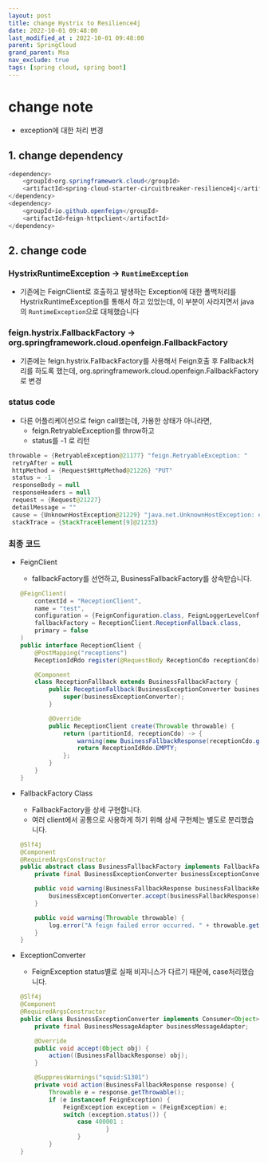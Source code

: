 ```yaml
---
layout: post
title: change Hystrix to Resilience4j
date: 2022-10-01 09:48:00
last_modified_at : 2022-10-01 09:48:00
parent: SpringCloud
grand_parent: Msa
nav_exclude: true
tags: [spring cloud, spring boot]
---
```


# change note

- exception에 대한 처리 변경

## 1. change dependency

```java
<dependency>
    <groupId>org.springframework.cloud</groupId>
    <artifactId>spring-cloud-starter-circuitbreaker-resilience4j</artifactId>
</dependency>
<dependency>
    <groupId>io.github.openfeign</groupId>
    <artifactId>feign-httpclient</artifactId>
</dependency>
```

## 2. change code

### HystrixRuntimeException → `RuntimeException`

- 기존에는 FeignClient로 호출하고 발생하는 Exception에 대한 폴백처리를 HystrixRuntimeException를 통해서 하고 있었는데, 이 부분이 사라지면서 java의 `RuntimeException`으로 대체했습니다

### feign.hystrix.FallbackFactory → org.springframework.cloud.openfeign.FallbackFactory

- 기존에는 feign.hystrix.FallbackFactory를 사용해서 Feign호출 후 Fallback처리를 하도록 했는데, org.springframework.cloud.openfeign.FallbackFactory로 변경

### status code

- 다른 어플리케이션으로 feign call했는데, 가용한 상태가 아니라면,
    - feign.RetryableException를 throw하고
    - status를 -1 로 리턴

```java
throwable = {RetryableException@21177} "feign.RetryableException: "
 retryAfter = null
 httpMethod = {Request$HttpMethod@21226} "PUT"
 status = -1
 responseBody = null
 responseHeaders = null
 request = {Request@21227} 
 detailMessage = ""
 cause = {UnknownHostException@21229} "java.net.UnknownHostException: espresso"
 stackTrace = {StackTraceElement[9]@21233}
```

### 최종 코드

- FeignClient
    - fallbackFactory를 선언하고, BusinessFallbackFactory를 상속받습니다.
    
    ```java
    @FeignClient(
        contextId = "ReceptionClient",
        name = "test",
        configuration = {FeignConfiguration.class, FeignLoggerLevelConfiguration.class},
        fallbackFactory = ReceptionClient.ReceptionFallback.class,
        primary = false
    )
    public interface ReceptionClient {
        @PostMapping("receptions")
        ReceptionIdRdo register(@RequestBody ReceptionCdo receptionCdo);
    
        @Component
        class ReceptionFallback extends BusinessFallbackFactory {
            public ReceptionFallback(BusinessExceptionConverter businessExceptionConverter) {
                super(businessExceptionConverter);
            }
    
            @Override
            public ReceptionClient create(Throwable throwable) {
                return (partitionId, receptionCdo) -> {
                    warning(new BusinessFallbackResponse(receptionCdo.getReceptionId(), throwable));
                    return ReceptionIdRdo.EMPTY;
                };
            }
        }
    }
    ```
    
- FallbackFactory Class
    - FallbackFactory을 상세 구현합니다.
    - 여러 client에서 공통으로 사용하게 하기 위해 상세 구현체는 별도로 분리했습니다.
    
    ```java
    @Slf4j
    @Component
    @RequiredArgsConstructor
    public abstract class BusinessFallbackFactory implements FallbackFactory<Object> {
        private final BusinessExceptionConverter businessExceptionConverter;
    
        public void warning(BusinessFallbackResponse businessFallbackResponse) {
            businessExceptionConverter.accept(businessFallbackResponse);
        }
    
        public void warning(Throwable throwable) {
            log.error("A feign failed error occurred. " + throwable.getMessage());
        }
    }
    ```
    
- ExceptionConverter
    - FeignException status별로 실패 비지니스가 다르기 때문에, case처리했습니다.
    
    ```java
    @Slf4j
    @Component
    @RequiredArgsConstructor
    public class BusinessExceptionConverter implements Consumer<Object> {
        private final BusinessMessageAdapter businessMessageAdapter;
    
        @Override
        public void accept(Object obj) {
            action((BusinessFallbackResponse) obj);
        }
    
        @SuppressWarnings("squid:S1301")
        private void action(BusinessFallbackResponse response) {
            Throwable e = response.getThrowable();
            if (e instanceof FeignException) {
                FeignException exception = (FeignException) e;
                switch (exception.status()) {
                    case 400001 :
    						}
    				}
    		}
    }
    ```